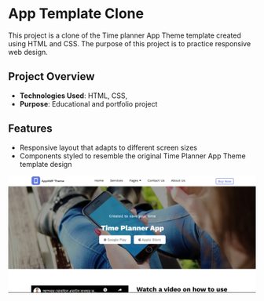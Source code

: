 # App Template Clone

This project is a clone of the Time planner App Theme template created using HTML and CSS. The purpose of this project is to practice responsive web design.

## Project Overview

- **Technologies Used**: HTML, CSS,
- **Purpose**: Educational and portfolio project

## Features

- Responsive layout that adapts to different screen sizes
- Components styled to resemble the original Time Planner  App Theme template design



![Homepage Screenshot](img/homepage.png)
